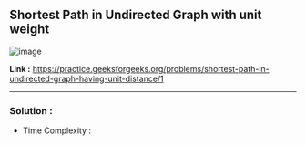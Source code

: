 ## Shortest Path in Undirected Graph with unit weight

![image](https://github.com/alkabharti/Graph/assets/23376002/c6fbea02-6603-40a1-a2fa-7415d7490ed7)


**Link :** https://practice.geeksforgeeks.org/problems/shortest-path-in-undirected-graph-having-unit-distance/1

------------------------------------------------------------------------------------------------------------------------------------------------------------------------------------------


### Solution : 

- Time Complexity :


```java


```




